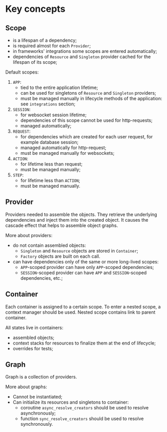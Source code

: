 # Key concepts

## Scope

- is a lifespan of a dependency;
- is required almost for each `Provider`;
- in frameworks' integrations some scopes are entered automatically;
- dependencies of `Resource` and `Singleton` provider cached for the lifespan of its scope;

Default scopes:
1. `APP`:
   - tied to the entire application lifetime;
   - can be used for singletons of `Resource` and `Singleton` providers;
   - must be managed manually in lifecycle methods of the application: see `integrations` section;
2. `SESSION`:
   - for websocket session lifetime;
   - dependencies of this scope cannot be used for http-requests;
   - managed automatically;
3. `REQUEST`:
   - for dependencies which are created for each user request, for example database session;
   - managed automatically for http-request;
   - must be managed manually for websockets;
4. `ACTION`:
   - for lifetime less than request;
   - must be managed manually;
5. `STEP`:
   - for lifetime less than `ACTION`;
   - must be managed manually.

## Provider

Providers needed to assemble the objects.
They retrieve the underlying dependencies and inject them into the created object.
It causes the cascade effect that helps to assemble object graphs.

More about providers:
- do not contain assembled objects:
  - `Singleton` and `Resource` objects are stored in `Container`;
  - `Factory` objects are built on each call.
- can have dependencies only of the same or more long-lived scopes:
  - `APP`-scoped provider can have only `APP`-scoped dependencies;
  - `SESSION`-scoped provider can have `APP` and `SESSION`-scoped dependencies, etc.;

## Container

Each container is assigned to a certain scope.
To enter a nested scope, a context manager should be used.
Nested scope contains link to parent container.

All states live in containers:
- assembled objects;
- context stacks for resources to finalize them at the end of lifecycle;
- overrides for tests;

## Graph

Graph is a collection of providers.

More about graphs:
- Cannot be instantiated;
- Can initialize its resources and singletons to container:
  - coroutine `async_resolve_creators` should be used to resolve asynchronously;
  - function `sync_resolve_creators` should be used to resolve synchronously.

